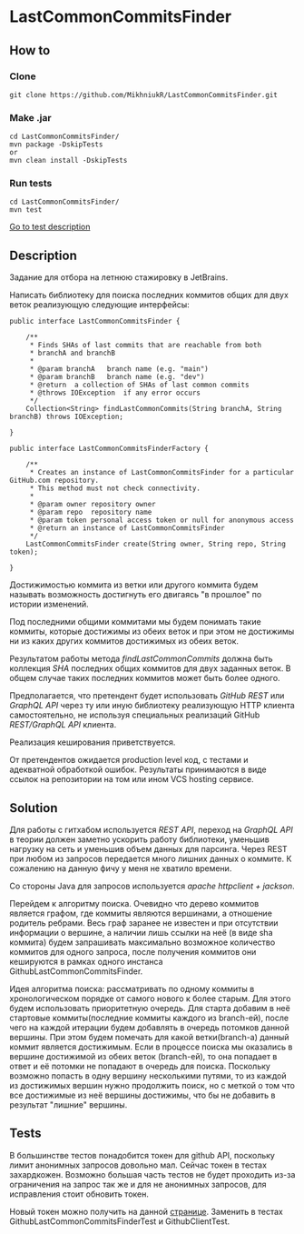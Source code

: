 # LastCommonCommitsFinder

## How to 
### Clone
```
git clone https://github.com/MikhniukR/LastCommonCommitsFinder.git
```
### Make .jar
```
cd LastCommonCommitsFinder/
mvn package -DskipTests
or
mvn clean install -DskipTests 
```
### Run tests
```
cd LastCommonCommitsFinder/
mvn test
```
[Go to test description](#tests)

## Description
Задание для отбора на летнюю стажировку в JetBrains.


Написать библиотеку для поиска последних коммитов общих для двух веток реализующую следующие интерфейсы:

```
public interface LastCommonCommitsFinder {

    /**
     * Finds SHAs of last commits that are reachable from both
     * branchA and branchB
     *
     * @param branchA   branch name (e.g. "main")
     * @param branchB   branch name (e.g. "dev")
     * @return  a collection of SHAs of last common commits
     * @throws IOException  if any error occurs
     */
    Collection<String> findLastCommonCommits(String branchA, String branchB) throws IOException;

}

public interface LastCommonCommitsFinderFactory {

    /**
     * Creates an instance of LastCommonCommitsFinder for a particular GitHub.com repository.
     * This method must not check connectivity.
     *
     * @param owner repository owner
     * @param repo  repository name
     * @param token personal access token or null for anonymous access
     * @return an instance of LastCommonCommitsFinder
     */
    LastCommonCommitsFinder create(String owner, String repo, String token);

}
```
Достижимостью коммита из ветки или другого коммита будем называть возможность достигнуть его двигаясь "в прошлое"
по истории изменений.

Под последними общими коммитами мы будем понимать такие коммиты, которые достижимы из обеих веток и при этом не достижимы
ни из каких других коммитов достижимых из обеих веток.

Результатом работы метода *findLastCommonCommits* должна быть коллекция *SHA* последних общих коммитов для двух заданных
веток. В общем случае таких последних коммитов может быть более одного.

Предполагается, что претендент будет использовать *GitHub REST* или *GraphQL API* через ту или иную библиотеку 
реализующую HTTP клиента самостоятельно, не используя специальных реализаций GitHub *REST/GraphQL API* клиента.

Реализация кеширования приветствуется.

От претендентов ожидается production level код, с тестами и адекватной обработкой ошибок. Результаты принимаются в виде
ссылок на репозитории на том или ином VCS hosting сервисе.

## Solution


Для работы с гитхабом используется *REST API*, переход на *GraphQL API* в теории должен заметно ускорить работу 
библиотеки, уменьшив нагрузку на сеть и уменьшив объем данных для парсинга.
Через REST при любом из запросов передается много лишних данных о коммите. 
К сожалению на данную фичу у меня не хватило времени.

Со стороны Java для запросов используется *apache httpclient + jackson*.

Перейдем к алгоритму поиска. Очевидно что дерево коммитов является графом, где коммиты являются вершинами, а отношение 
родитель ребрами. Весь граф заранее не известен и при отсутствии информации о вершине, а наличии лишь ссылки на неё
(в виде sha коммита) будем запрашивать максимально возможное количество коммитов для одного запроса, после получения 
коммитов они кешируются в рамках одного инстанса GithubLastCommonCommitsFinder.

Идея алгоритма поиска: рассматривать по одному коммиты в хронологическом порядке от самого нового к более старым.
Для этого будем использовать приоритетную очередь. Для старта добавим в неё стартовые коммиты(последние коммиты каждого
из branch-ей), после чего на каждой итерации будем добавлять в очередь потомков данной вершины. При этом будем помечать
для какой ветки(branch-a) данный коммит является достижимым. Если в процессе поиска мы оказались в вершине достижимой из
обеих веток (branch-ей), то она попадает в ответ и её потомки не попадают в очередь для поиска. Поскольку возможно
попасть в одну вершину несколькими путями, то из каждой из достижимых вершин нужно продолжить поиск, но с меткой о том 
что все достижимые из неё вершины достижимы, что бы не добавить в результат "лишние" вершины.

## Tests
В большинстве тестов понадобится токен для github API, поскольку лимит анонимных запросов довольно мал. 
Сейчас токен в тестах захардкожен. Возможно большая часть тестов не будет проходить из-за ограничения на запрос
так же и для не анонимных запросов, для исправления стоит обновить токен. 

Новый токен можно получить на данной [странице](https://github.com/settings/tokens). 
Заменить в тестах GithubLastCommonCommitsFinderTest и GithubClientTest.